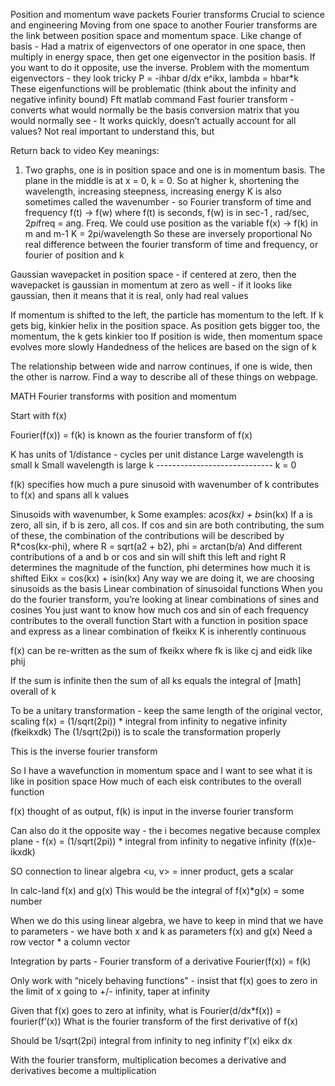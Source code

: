 Position and momentum wave packets
Fourier transforms
Crucial to science and engineering 
Moving from one space to another
Fourier transforms are the link between position space and momentum space.
Like change of basis - 
Had a matrix of eigenvectors of one operator in one space, then multiply in energy space, then get one eigenvector in the position basis. If you want to do it opposite, use the inverse. 
Problem with the momentum eigenvectors  - they look tricky 
P = -ihbar d/dx
e^ikx, lambda = hbar*k
These eigenfunctions will be problematic (think about the infinity and negative infinity bound) 
Fft matlab command
Fast fourier transform - converts what would normally be the basis conversion matrix that you would normally see - 
It works quickly, doesn’t actually account for all values? 
Not real important to understand this, but 

Return back to video 
Key meanings: 
1. Two graphs, one is in position space and one is in momentum basis. 
The plane in the middle is at x = 0, k = 0. So at higher k, shortening the wavelength, increasing steepness, increasing energy
K is also sometimes called the wavenumber - so 
Fourier transform of time and frequency
f(t) → f(w) where f(t) is seconds, f(w) is in sec-1 , rad/sec, 2*pi*freq = ang. Freq. 
We could use position as the variable
f(x) → f(k) in m and m-1 
K = 2pi/wavelength 
So these are inversely proportional 
No real difference between the fourier transform of time and frequency, or fourier of position and k


Gaussian wavepacket in position space - if centered at zero, then the wavepacket is gaussian in momentum at zero as well - if it looks like gaussian, then it means that it is real, only had real values 

If momentum is shifted to the left, the particle has momentum to the left.
If k gets big, kinkier helix in the position space. 
As position gets bigger too, the momentum, the k gets kinkier too
If position is wide, then momentum space evolves more slowly 
Handedness of the helices are based on the sign of k 

The relationship between wide and narrow continues,  if one is wide, then the other is narrow. 
Find a way to describe all of these things on webpage.

MATH
Fourier transforms with position and momentum 

Start with f(x) 

Fourier(f(x)) = f(k) is known as the fourier transform of f(x) 

K has units of 1/distance - cycles per unit distance 
Large wavelength is small k
Small wavelength is large k
----------------------------- k = 0

f(k) specifies how much a pure sinusoid with wavenumber of k contributes to f(x) and spans all k values

Sinusoids with wavenumber, k 
Some examples: 
	a*cos(kx) + b*sin(kx) 
	If a is zero, all sin, if b is zero, all cos.
	If cos and sin are both contributing, the sum of these, the combination of the contributions will be described by R*cos(kx-phi), where R = sqrt(a2 + b2), phi = arctan(b/a) 
	And different contributions of a and b or cos and sin will shift this left and right
	R determines the magnitude of the function, phi determines how much it is shifted
	Eikx = cos(kx) + isin(kx)
Any way we are doing it, we are choosing sinusoids as the basis
Linear combination of sinusoidal functions 
When you do the fourier transform, you’re looking at linear combinations of sines and cosines
You just want to know how much cos and sin of each frequency contributes to the overall function
Start with a function in position space and express as a linear combination of fkeikx
K is inherently continuous 

f(x) can be re-written as the sum of fkeikx where fk is like cj and eidk like phij 

If the sum is infinite then the sum of all ks equals the integral of [math] overall of k 

To be a unitary transformation - keep the same length of the original vector, scaling
f(x) = (1/sqrt(2pi)) * integral from infinity to negative infinity (fkeikxdk)
The (1/sqrt(2pi)) is to scale the transformation properly 

This is the inverse fourier transform

So I have a wavefunction in momentum space and I want to see what it is like in position space
How much of each eisk contributes to the overall function 

f(x) thought of as output, f(k) is input in the inverse fourier transform

Can also do it the opposite way - the i becomes negative because complex plane - 
f(x) = (1/sqrt(2pi)) * integral from infinity to negative infinity (f(x)e-ikxdk)

SO connection to linear algebra
<u, v> = inner product, gets a scalar 

In calc-land 
f(x) and g(x) 
This would be the integral of f(x)*g(x) = some number 

When we do this using linear algebra, we have to keep in mind that we have to parameters - we have both x and k as parameters 
f(x) and g(x) 
Need a row vector * a column vector 

Integration by parts - 
Fourier transform of a derivative
Fourier(f(x)) = f(k)

Only work with “nicely behaving functions” - insist that f(x) goes to zero in the limit of x going to +/- infinity, taper at infinity 

Given that f(x) goes to zero at infinity, what is Fourier(d/dx*f(x)) = fourier(f’(x))
What is the fourier transform of the first derivative of f(x) 

Should be 1/sqrt(2pi) integral from infinity to neg infinity f’(x) eikx dx 

With the fourier transform, multiplication becomes a derivative and derivatives become a multiplication 

